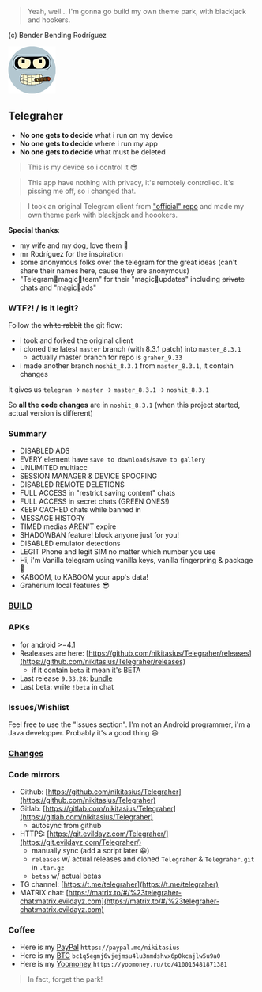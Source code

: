 > Yeah, well... I'm gonna go build my own theme park, with blackjack and hookers.

(c) Bender Bending Rodríguez

![Telegraher](/TMessagesProj/src/main/res/mipmap-xhdpi/ic_launcher_sa.png)

## Telegraher

* **No one gets to decide** what i run on my device
* **No one gets to decide** where i run my app
* **No one gets to decide** what must be deleted

> This is my device so i control it 😎

> This app have nothing with privacy, it's remotely controlled. It's pissing me off, so i changed
> that.

> I took an original Telegram client from ["official" repo](https://github.com/DrKLO/Telegram) and
> made my own theme park with blackjack and hoookers.

**Special thanks**:

* my wife and my dog, love them 🍑
* mr Rodríguez for the inspiration
* some anonymous folks over the telegram for the great ideas (can't share their names here, cause
  they are anonymous)
* "Telegram🦄magic🦄team" for their "magic🦄updates" including ~~private~~ chats and "magic🦄ads"

### WTF?! / is it legit?

Follow the ~~white rabbit~~ the git flow:

* i took and forked the original client
* i cloned the latest `master` branch (with 8.3.1 patch) into `master_8.3.1`
    * actually master branch for repo is `graher_9.33`
* i made another branch `noshit_8.3.1` from `master_8.3.1`, it contain changes

It gives us `telegram` -> `master` -> `master_8.3.1` -> `noshit_8.3.1`

So **all the code changes** are in `noshit_8.3.1` (when this project started, actual version is
different)

### Summary

* DISABLED ADS
* EVERY element have `save to downloads`/`save to gallery`
* UNLIMITED multiacc
* SESSION MANAGER & DEVICE SPOOFING
* DISABLED REMOTE DELETIONS
* FULL ACCESS in "restrict saving content" chats
* FULL ACCESS in secret chats (GREEN ONES!)
* KEEP CACHED chats while banned in
* MESSAGE HISTORY
* TIMED medias AREN'T expire
* SHADOWBAN feature! block anyone just for you!
* DISABLED emulator detections
* LEGIT Phone and legit SIM no matter which number you use
* Hi, i'm Vanilla telegram using vanilla keys, vanilla fingerpring & package 💅
* KABOOM, to KABOOM your app's data!
* Graherium local features 😎

### [BUILD](README_BUILD.md)

### APKs

* for android >=4.1
* Realeases are
  here: [https://github.com/nikitasius/Telegraher/releases](https://github.com/nikitasius/Telegraher/releases)
    * if it contain `beta` it mean it's BETA
* Last release `9.33.28`: [bundle](https://github.com/nikitasius/Telegraher/releases/tag/graher_9.33.28_bundle)
* Last beta: write `!beta` in chat

### Issues/Wishlist

Feel free to use the "issues section". I'm not an Android programmer, i'm a Java developper.
Probably it's a good thing 😃

### [Changes](README_CHANGES.md)

### Code mirrors

* Github: [https://github.com/nikitasius/Telegraher](https://github.com/nikitasius/Telegraher)
* Gitlab: [https://gitlab.com/nikitasius/Telegraher](https://gitlab.com/nikitasius/Telegraher)
    * autosync from github
* HTTPS: [https://git.evildayz.com/Telegraher/](https://git.evildayz.com/Telegraher/)
    * manually sync (add a script later 😀)
    * `releases` w/ actual releases and cloned `Telegraher` & `Telegraher.git` in `.tar.gz`
    * `betas` w/ actual betas
* TG channel: [https://t.me/telegraher](https://t.me/telegraher)
* MATRIX
  chat: [https://matrix.to/#/%23telegraher-chat:matrix.evildayz.com](https://matrix.to/#/%23telegraher-chat:matrix.evildayz.com)

### Coffee

* Here is my [PayPal](https://paypal.me/nikitasius) `https://paypal.me/nikitasius`
* Here is
  my [BTC](bitcoin:bc1q5egmj6vjejmsu4lu3nmdshvx6p0kcajlw5u9a0?message=github_telegraher) `bc1q5egmj6vjejmsu4lu3nmdshvx6p0kcajlw5u9a0`
* Here is
  my [Yoomoney](https://yoomoney.ru/to/410015481871381) `https://yoomoney.ru/to/410015481871381`

> In fact, forget the park!
